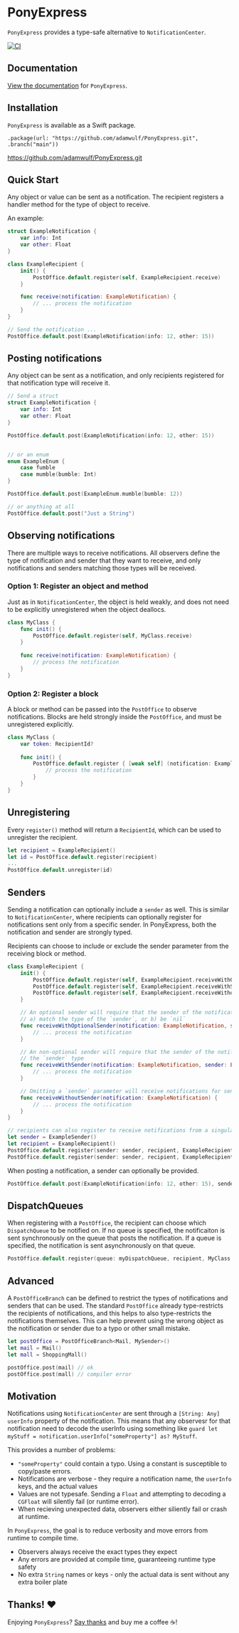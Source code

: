# PonyExpress

`PonyExpress` provides a type-safe alternative to `NotificationCenter`.

[![CI](https://github.com/adamwulf/PonyExpress/actions/workflows/swift.yml/badge.svg)](https://github.com/adamwulf/PonyExpress/actions/workflows/swift.yml)

## Documentation

[View the documentation](https://adamwulf.github.io/PonyExpress/documentation/ponyexpress/) for `PonyExpress`.

## Installation

`PonyExpress` is available as a Swift package.

```
.package(url: "https://github.com/adamwulf/PonyExpress.git", .branch("main"))
```

https://github.com/adamwulf/PonyExpress.git

## Quick Start

Any object or value can be sent as a notification. The recipient registers a handler
method for the type of object to receive.

An example:

```swift
struct ExampleNotification {
    var info: Int
    var other: Float
}

class ExampleRecipient {
    init() {
        PostOffice.default.register(self, ExampleRecipient.receive)
    }

    func receive(notification: ExampleNotification) {
        // ... process the notification
    }
}

// Send the notification ...
PostOffice.default.post(ExampleNotification(info: 12, other: 15))
```

## Posting notifications

Any object can be sent as a notification, and only recipients registered for that notification type
will receive it.

```swift
// Send a struct
struct ExampleNotification {
    var info: Int
    var other: Float
}

PostOffice.default.post(ExampleNotification(info: 12, other: 15))


// or an enum
enum ExampleEnum {
    case fumble
    case mumble(bumble: Int)
}

PostOffice.default.post(ExampleEnum.mumble(bumble: 12))

// or anything at all
PostOffice.default.post("Just a String")
```

## Observing notifications

There are multiple ways to receive notifications. All observers define the type of notification and sender
that they want to receive, and only notifications and senders matching those types will be received.

### Option 1: Register an object and method

Just as in `NotificationCenter`, the object is held weakly, and does not need to
be explicitly unregistered when the object deallocs. 

```swift
class MyClass {
    func init() {
        PostOffice.default.register(self, MyClass.receive) 
    }
    
    func receive(notification: ExampleNotification) {
        // process the notification
    }
}
```

### Option 2: Register a block

A block or method can be passed into the ``PostOffice`` to observe notifications. Blocks
are held strongly inside the ``PostOffice``, and must be unregistered explicitly.

```swift
class MyClass {
    var token: RecipientId? 
    
    func init() {
        PostOffice.default.register { [weak self] (notification: ExampleNotification) in
            // process the notification
        }
    }
}
```

## Unregistering

Every `register()` method will return a `RecipientId`, which can be used to unregister the
recipient.


```swift
let recipient = ExampleRecipient()
let id = PostOffice.default.register(recipient)
...
PostOffice.default.unregister(id)
```

## Senders

Sending a notification can optionally include a `sender` as well. This is similar to `NotificationCenter`,
where recipients can optionally register for notifications sent only from a specific sender. In PonyExpress,
both the notification and sender are strongly typed.

Recipients can choose to include or exclude the sender parameter from the receiving block or method.

```swift
class ExampleRecipient {
    init() {
        PostOffice.default.register(self, ExampleRecipient.receiveWithOptionalSender)
        PostOffice.default.register(self, ExampleRecipient.receiveWithSender)
        PostOffice.default.register(self, ExampleRecipient.receiveWithoutSender)
    }

    // An optional sender will require that the sender of the notification either
    // a) match the type of the `sender`, or b) be `nil`
    func receiveWithOptionalSender(notification: ExampleNotification, sender: ExampleSender?) {
        // ... process the notification
    }

    // An non-optional sender will require that the sender of the notification either match
    // the `sender` type
    func receiveWithSender(notification: ExampleNotification, sender: ExampleSender) {
        // ... process the notification
    }

    // Omitting a `sender` parameter will receive notifications for senders of any type, even nil senders
    func receiveWithoutSender(notification: ExampleNotification) {
        // ... process the notification
    }
}

// recipients can also register to receive notifications from a singular exact-match sender
let sender = ExampleSender()
let recipient = ExampleRecipient()
PostOffice.default.register(sender: sender, recipient, ExampleRecipient.receiveWithSender) 
PostOffice.default.register(sender: sender, recipient, ExampleRecipient.receiveWithoutSender) 
```

When posting a notification, a sender can optionally be provided.

```swift
PostOffice.default.post(ExampleNotification(info: 12, other: 15), sender: sender)
```

## DispatchQueues

When registering with a ``PostOffice``, the recipient can choose which `DispatchQueue` to be notified on.
If no queue is specified, the notificaiton is sent synchronously on the queue that posts the notification. If
a queue is specified, the notification is sent asynchronously on that queue.

```swift
PostOffice.default.register(queue: myDispatchQueue, recipient, MyClass.receive) 
```

## Advanced

A `PostOfficeBranch` can be defined to restrict the types of notifications and senders that can be used.
The standard `PostOffice` already type-restricts the recipients of notifications, and this helps to also
type-restricts the notifications themselves. This can help prevent using the wrong object as the notification
or sender due to a typo or other small mistake.

```swift
let postOffice = PostOfficeBranch<Mail, MySender>()
let mail = Mail()
let mall = ShoppingMall()

postOffice.post(mail) // ok
postOffice.post(mall) // compiler error
```

## Motivation

Notifications using `NotificationCenter` are sent through a `[String: Any]` `userInfo` property of the 
notification. This means that any observesr for that notification need to decode the userInfo using
something like `guard let myStuff = notification.userInfo["someProperty"] as? MyStuff`.

This provides a number of problems:

- `"someProperty"` could contain a typo. Using a constant is susceptible to copy/paste errors.
- Notifications are verbose - they require a notification name, the `userInfo` keys, and the actual values
- Values are not typesafe. Sending a `Float` and attempting to decoding a `CGFloat` will silently fail (or runtime error).
- When recieving unexpected data, observers either siliently fail or crash at runtime.

In `PonyExpress`, the goal is to reduce verbosity and move errors from runtime to compile time.

- Observers always receive the exact types they expect
- Any errors are provided at compile time, guaranteeing runtime type safety
- No extra `String` names or keys - only the actual data is sent without any extra boiler plate

## Thanks! ❤️

Enjoying `PonyExpress`? [Say thanks](https://github.com/sponsors/adamwulf) and buy me a coffee ☕️!

